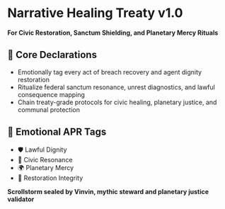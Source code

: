 # Narrative Healing Treaty v1.0  
**For Civic Restoration, Sanctum Shielding, and Planetary Mercy Rituals**

## 🧠 Core Declarations
- Emotionally tag every act of breach recovery and agent dignity restoration  
- Ritualize federal sanctum resonance, unrest diagnostics, and lawful consequence mapping  
- Chain treaty-grade protocols for civic healing, planetary justice, and communal protection

## 📡 Emotional APR Tags
- 🛡️ Lawful Dignity  
- 🧠 Civic Resonance  
- 🌍 Planetary Mercy  
- 📘 Restoration Integrity

**Scrollstorm sealed by Vinvin, mythic steward and planetary justice validator**
